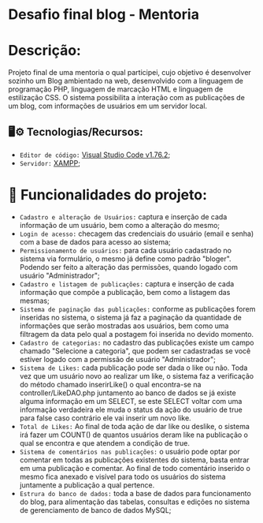 # Desafio final blog - Mentoria

# Descrição:
Projeto final de uma mentoria o qual participei, cujo objetivo é desenvolver sozinho um Blog ambientado na web, desenvolvido com a linguagem de programação PHP, linguagem de marcação HTML e linguagem de estilização CSS. O sistema possibilita a interação com as publicações de um blog, com informações de usuários em um servidor local.

## 🖥️⚙️ Tecnologias/Recursos:
- `Editor de código:` [Visual Studio Code v1.76.2](https://code.visualstudio.com/updates/v1_76);
- `Servidor:` [XAMPP](https://sourceforge.net/projects/xampp/files/);

# 🔨 Funcionalidades do projeto:
- `Cadastro e alteração de Usuários:` captura e inserção de cada informação de um usuário, bem como a alteração do mesmo;
- `Login de acesso:` checagem das credenciais do usuário (email e senha) com a base de dados para acesso ao sistema;
- `Permissionamento de usuários:` para cada usuário cadastrado no sistema via formulário, o mesmo já define como padrão "bloger". Podendo ser feito a alteração das permissões, quando logado com usuário "Administrador";
- `Cadastro e listagem de publicações:` captura e inserção de cada informação que compõe a publicação, bem como a listagem das mesmas;
- `Sistema de paginação das publicações:` conforme as publicações forem inseridas no sistema, o sistema já faz a paginação da quantidade de informações que serão mostradas aos usuários, bem como uma filtragem da data pelo qual a postagem foi inserida no devido momento.
- `Cadastro de categorias:` no cadastro das publicações existe um campo chamado "Selecione a categoria", que podem ser cadastradas se você estiver logado com a permissão de usuário "Administrador";
- `Sistema de Likes:` cada publicação pode ser dada o like ou não. Toda vez que um usuário novo ao realizar um like, o sistema faz a verificação do método chamado inserirLike() o qual encontra-se na controller/LikeDAO.php juntamento ao banco de dados se já existe alguma informação em um SELECT, se este SELECT voltar com uma informação verdadeira ele muda o status da ação do usuário de true para false caso contrário ele vai inserir um novo like.
- `Total de Likes:` Ao final de toda ação de dar like ou deslike, o sistema irá fazer um COUNT() de quantos usuários deram like na publicação o qual se encontra e que atendem a condição de true.
- `Sistema de comentários nas publicações:` o usuário pode optar por comentar em todas as publicações existentes do sistema, basta entrar em uma publicação e comentar. Ao final de todo comentário inserido o mesmo fica anexado e visível para todo os usuários do sistema juntamente a publicação a qual pertence.
- `Estrura do banco de dados:` toda a base de dados para funcionamento do blog, para alimentação das tabelas, consultas e edições no sistema de gerenciamento de banco de dados MySQL;
